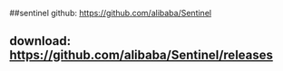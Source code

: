 ##sentinel github: https://github.com/alibaba/Sentinel
## download: https://github.com/alibaba/Sentinel/releases
